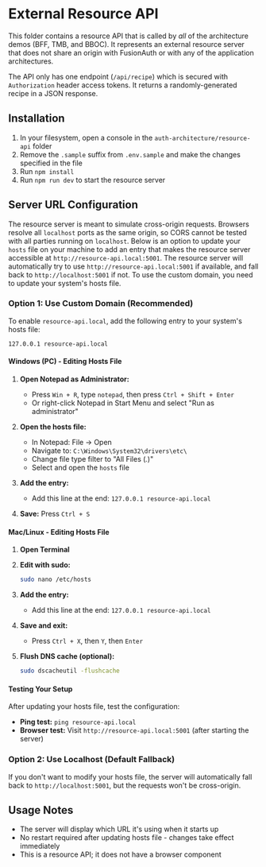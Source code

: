# External Resource API

This folder contains a resource API that is called by <em>all</em> of the architecture demos (BFF, TMB, and BBOC). It represents an external resource server that does not share an origin with FusionAuth or with any of the application architectures.

The API only has one endpoint (`/api/recipe`) which is secured with `Authorization` header access tokens. It returns a randomly-generated recipe in a JSON response.

## Installation

1. In your filesystem, open a console in the `auth-architecture/resource-api` folder
2. Remove the `.sample` suffix from `.env.sample` and make the changes specified in the file
3. Run `npm install`
4. Run `npm run dev` to start the resource server

## Server URL Configuration

The resource server is meant to simulate cross-origin requests. Browsers resolve all `localhost` ports as the same origin, so CORS cannot be tested with all parties running on `localhost`. Below is an option to update your `hosts` file on your machine to add an entry that makes the resource server accessible at `http://resource-api.local:5001`. The resource server will automatically try to use `http://resource-api.local:5001` if available, and fall back to `http://localhost:5001` if not. To use the custom domain, you need to update your system's hosts file.

### Option 1: Use Custom Domain (Recommended)

To enable `resource-api.local`, add the following entry to your system's hosts file:

```
127.0.0.1 resource-api.local
```

#### Windows (PC) - Editing Hosts File

1. **Open Notepad as Administrator:**
   - Press `Win + R`, type `notepad`, then press `Ctrl + Shift + Enter`
   - Or right-click Notepad in Start Menu and select "Run as administrator"

2. **Open the hosts file:**
   - In Notepad: File → Open
   - Navigate to: `C:\Windows\System32\drivers\etc\`
   - Change file type filter to "All Files (*.*)"
   - Select and open the `hosts` file

3. **Add the entry:**
   - Add this line at the end: `127.0.0.1 resource-api.local`

4. **Save:** Press `Ctrl + S`

#### Mac/Linux - Editing Hosts File

1. **Open Terminal**

2. **Edit with sudo:**
   ```bash
   sudo nano /etc/hosts
   ```

3. **Add the entry:**
   - Add this line at the end: `127.0.0.1 resource-api.local`

4. **Save and exit:**
   - Press `Ctrl + X`, then `Y`, then `Enter`

5. **Flush DNS cache (optional):**
   ```bash
   sudo dscacheutil -flushcache
   ```

#### Testing Your Setup

After updating your hosts file, test the configuration:

- **Ping test:** `ping resource-api.local`
- **Browser test:** Visit `http://resource-api.local:5001` (after starting the server)

### Option 2: Use Localhost (Default Fallback)

If you don't want to modify your hosts file, the server will automatically fall back to `http://localhost:5001`, but the requests won't be cross-origin.

## Usage Notes

- The server will display which URL it's using when it starts up
- No restart required after updating hosts file - changes take effect immediately
- This is a resource API; it does not have a browser component